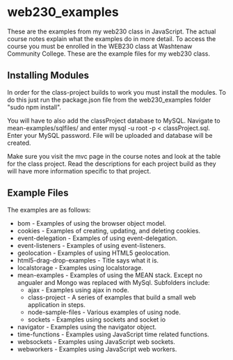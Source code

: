 # web230_examples
These are the examples from my web230 class in JavaScript. The actual course notes explain what the examples do in more detail. To access the course you must be enrolled in the WEB230 class at Washtenaw Community College. These are the example files for my web230 class.

## Installing Modules
In order for the class-project builds to work you must install the modules.  To do this just run the package.json file from the web230_examples folder "sudo npm install".

You will have to also add the classProject database to MySQL.  Navigate to mean-examples/sqlfiles/ and enter mysql -u root -p < classProject.sql.  Enter your MySQL password.  File will be uploaded and database will be created.

Make sure you visit the mvc page in the course notes and look at the table for the class project.  Read the descriptions for each project build as they will have more information specific to that project.


## Example Files
The examples are as follows:

* bom - Examples of using the browser object model.
* cookies - Examples of creating, updating, and deleting cookies.
* event-delegation - Examples of using event-delegation.
* event-listeners - Examples of using event-listeners.
* geolocation - Examples of using HTML5 geolocation.
* html5-drag-drop-examples - Title says what it is.
* localstorage - Examples using localstorage.
* mean-examples - Examples of using the MEAN stack. Except no angualer and Mongo was replaced with MySql.  Subfolders include:
	* ajax - Examples using ajax in node.
	* class-project - A series of examples that build a small web application in steps.
	* node-sample-files - Various examples of using node.
	* sockets - Examples using sockets and socket io
* navigator - Examples using the navigator object.
* time-functions - Examples using JavaScript time related functions.
* websockets - Examples using JavaScript web sockets.
* webworkers - Examples using JavaScript web workers.


